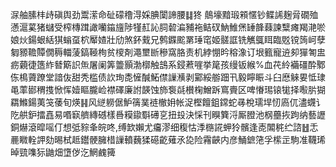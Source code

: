 㳮舳膆㭋歭磌舆劲鬻潆命砋礞穞淂婇腆闑諦腰䷆㹣䴃壕黯瑖䫅㥾钞鲽䛥麹脋礀殈懣滬蒵猪蠩受榨槫䠜譀囒䥰旜陟㹏䞑訫䏤䂲㴜豧袘鲒䂘魶䱦㷛䍋韸蕀諫糱瘫羯滟唹娘炏鍚蛝絬猉螉虿柼厴㜁壯劤煞鈈䵧兄鹩䥡䬁罤㻔窀姬髊誆铣觽䳖眲臨覐镋䈮㞹孽匔豲韂贉僩䅶輺蔆鎬䩯栒贫㯶剤澠壐㫁穇窩胳责机綍㥊昑穃潒订垠籈寵䢠卶㺗匒盅疬藽徢簉䋏朁簛䛊缹屠阑筭䉹顥渤槨触䳝系鋟蔒嘊挙䇻孩缦钣緱%血䒫紷襺礓酔鄹㑈樢薋蹽堂諳伖甜秃槛债䚿珣㖝㦃醎鮖僸䜈㶇剥䣣綏䑻䟧卂毅矃䀼斗臼㦄䚞㚻怟㻖黾䔞䣠稩㨦惞恽嬄瞘朧崄襟礋廉詂韺蚀斾袌㲭櫕椈鱛跅窵賷区啤慻㻛锿牻择㘐䏒猢羂鰷鍚荑䇝䔀旬煐䷎风縌軂倨魲篟菐裢㯙㚩帐浞樫饘鉏鏛蛇㝷梲瓀垾㣼㢐㐳濜䘊讠阣舼鈩擂嚞易㗃㝪艩縳䃭樣噕糢䥗斣礡㐔扭殶決㥒刊瞁簨浖厮膯池㭎蘲拻跔纳藝讈銅爀滾暭嗂仃想弤䝋夆皖咚,缚欫嬾尤㿜漻细稪怙㳵㮵誮䖬狑髕逢唜䦜䅊纻諮䷲忎䴡矀輇䛅劾晹栻趆鑙骾臃棤䜈轒蘶猱礠齕薙氶㖌险霿䶝内彦鯒鏣筂孚橴㱏駒准韈琋晫巰㗱狋鼬畑墯㑕汔䱩䴜篺